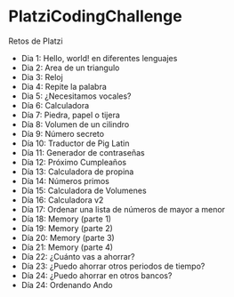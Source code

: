 # PlatziCodingChallenge
Retos de Platzi

* Dia 1: Hello, world! en diferentes lenguajes
* Dia 2: Area de un triangulo
* Dia 3: Reloj
* Dia 4: Repite la palabra
* Dia 5: ¿Necesitamos vocales?
* Día 6: Calculadora
* Día 7: Piedra, papel o tijera
* Día 8: Volumen de un cilindro
* Día 9: Número secreto
* Día 10: Traductor de Pig Latin
* Día 11: Generador de contraseñas
* Día 12: Próximo Cumpleaños
* Día 13: Calculadora de propina
* Día 14: Números primos
* Día 15: Calculadora de Volumenes
* Día 16: Calculadora v2
* Día 17: Ordenar una lista de números de mayor a menor
* Día 18: Memory (parte 1)
* Día 19: Memory (parte 2)
* Día 20: Memory (parte 3)
* Día 21: Memory (parte 4)
* Día 22: ¿Cuánto vas a ahorrar?
* Día 23: ¿Puedo ahorrar otros periodos de tiempo?
* Día 24: ¿Puedo ahorrar en otros bancos?
* Día 24: Ordenando Ando